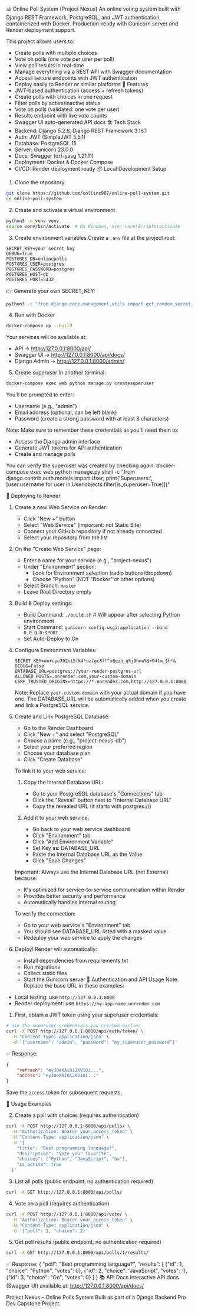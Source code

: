 📊 Online Poll System (Project Nexus)
An online voting system built with Django REST Framework, PostgreSQL, and JWT authentication, containerized with Docker. Production-ready with Gunicorn server and Render deployment support.

This project allows users to:
* Create polls with multiple choices
* Vote on polls (one vote per user per poll)
* View poll results in real-time
* Manage everything via a REST API with Swagger documentation
* Access secure endpoints with JWT authentication
* Deploy easily to Render or similar platforms
🚀 Features
* JWT-based authentication (access + refresh tokens)
* Create polls with choices in one request
* Filter polls by active/inactive status
* Vote on polls (validated: one vote per user)
* Results endpoint with live vote counts
* Swagger UI auto-generated API docs
🛠️ Tech Stack
* Backend: Django 5.2.6, Django REST Framework 3.16.1
* Auth: JWT (SimpleJWT 5.5.1)
* Database: PostgreSQL 15
* Server: Gunicorn 23.0.0
* Docs: Swagger (drf-yasg 1.21.11)
* Deployment: Docker & Docker Compose
* CI/CD: Render deployment ready
📦 Local Development Setup
1. Clone the repository
```bash
git clone https://github.com/collins987/online-poll-system.git
cd online-poll-system
```

2. Create and activate a virtual environment
```bash
python3 -m venv venv
source venv/bin/activate  # On Windows, use: venv\Scripts\activate
```

3. Create environment variables
Create a `.env` file at the project root:
```env
SECRET_KEY=your secret key
DEBUG=True
POSTGRES_DB=onlinepolls
POSTGRES_USER=postgres
POSTGRES_PASSWORD=postgres
POSTGRES_HOST=db
POSTGRES_PORT=5432
```

👉 Generate your own SECRET_KEY:
```bash
python3 -c "from django.core.management.utils import get_random_secret_key; print(get_random_secret_key())"
```

4. Run with Docker
```bash
docker-compose up --build
```

Your services will be available at:
* API → http://127.0.0.1:8000/api/
* Swagger UI → http://127.0.0.1:8000/api/docs/
* Django Admin → http://127.0.0.1:8000/admin/

5. Create superuser
In another terminal:
```bash
docker-compose exec web python manage.py createsuperuser
```
You'll be prompted to enter:
* Username (e.g., "admin")
* Email address (optional, can be left blank)
* Password (create a strong password with at least 8 characters)

Note: Make sure to remember these credentials as you'll need them to:
* Access the Django admin interface
* Generate JWT tokens for API authentication
* Create and manage polls

You can verify the superuser was created by checking again:
docker-compose exec web python manage.py shell -c "from django.contrib.auth.models import User; print('Superusers:', [user.username for user in User.objects.filter(is_superuser=True)])"


🚀 Deploying to Render
1. Create a new Web Service on Render:
   * Click "New +" button
   * Select "Web Service" (important: not Static Site)
   * Connect your GitHub repository if not already connected
   * Select your repository from the list

2. On the "Create Web Service" page:
   * Enter a name for your service (e.g., "project-nexus")
   * Under "Environment" section:
     - Look for Environment selection (radio buttons/dropdown)
     - Choose "Python" (NOT "Docker" or other options)
   * Select Branch: `master`
   * Leave Root Directory empty

3. Build & Deploy settings:
   * Build Command: `./build.sh`  # Will appear after selecting Python environment
   * Start Command: `gunicorn config.wsgi:application --bind 0.0.0.0:$PORT`
   * Set Auto-Deploy to On

4. Configure Environment Variables:
   ```
   SECRET_KEY=oo+cyo392vt5(k4*oz(gc8f!^x6eih_q%j9hmn%$+04tm_$h*&
   DEBUG=False
   DATABASE_URL=postgres://your-render-postgres-url
   ALLOWED_HOSTS=.onrender.com,your-custom-domain
   CSRF_TRUSTED_ORIGINS=https://*.onrender.com,http://127.0.0.1:8000
   ```

   Note: Replace `your-custom-domain` with your actual domain if you have one.
   The DATABASE_URL will be automatically added when you create and link a PostgreSQL service.

4. Create and Link PostgreSQL Database:
   * Go to the Render Dashboard
   * Click "New +" and select "PostgreSQL"
   * Choose a name (e.g., "project-nexus-db")
   * Select your preferred region
   * Choose your database plan
   * Click "Create Database"
   
   To link it to your web service:
   1. Copy the Internal Database URL:
      * Go to your PostgreSQL database's "Connections" tab
      * Click the "Reveal" button next to "Internal Database URL"
      * Copy the revealed URL (it starts with postgres://)
   
   2. Add it to your web service:
      * Go back to your web service dashboard
      * Click "Environment" tab
      * Click "Add Environment Variable"
      * Set Key as: DATABASE_URL
      * Paste the Internal Database URL as the Value
      * Click "Save Changes"
   
   Important: Always use the Internal Database URL (not External) because:
   * It's optimized for service-to-service communication within Render
   * Provides better security and performance
   * Automatically handles internal routing
   
   To verify the connection:
   * Go to your web service's "Environment" tab
   * You should see DATABASE_URL listed with a masked value
   * Redeploy your web service to apply the changes

5. Deploy! Render will automatically:
   * Install dependencies from requirements.txt
   * Run migrations
   * Collect static files
   * Start the Gunicorn server
🔑 Authentication and API Usage
Note: Replace the base URL in these examples:
- Local testing: use `http://127.0.0.1:8000`
- Render deployment: use `https://my-app-name.onrender.com`

1. First, obtain a JWT token using your superuser credentials:
```bash
# Use the superuser credentials you created earlier
curl -X POST http://127.0.0.1:8000/api/auth/token/ \
  -H "Content-Type: application/json" \
  -d '{"username": "admin", "password": "my_superuser_password"}'
```
✅ Response:
```json
{
    "refresh": "eyJ0eXAiOiJKV1Qi...",
    "access": "eyJ0eXAiOiJKV1Qi..."
}
```
Save the `access` token for subsequent requests.

📖 Usage Examples

2. Create a poll with choices (requires authentication)
```bash
curl -X POST http://127.0.0.1:8000/api/polls/ \
  -H "Authorization: Bearer your_access_token" \
  -H "Content-Type: application/json" \
  -d '{
    "title": "Best programming language?",
    "description": "Vote your favorite",
    "choices": ["Python", "JavaScript", "Go"],
    "is_active": true
  }'
```

3. List all polls (public endpoint, no authentication required)
```bash
curl -X GET http://127.0.0.1:8000/api/polls/
```

4. Vote on a poll (requires authentication)
```bash
curl -X POST http://127.0.0.1:8000/api/vote/ \
  -H "Authorization: Bearer your_access_token" \
  -H "Content-Type: application/json" \
  -d '{"poll": 1, "choice": 2}'
```

5. Get poll results (public endpoint, no authentication required)
```bash
curl -X GET http://127.0.0.1:8000/api/polls/1/results/
``` 
✅ Response:
{ "poll": "Best programming language?", "results": [ {"id": 1, "choice": "Python", "votes": 0}, {"id": 2, "choice": "JavaScript", "votes": 1}, {"id": 3, "choice": "Go", "votes": 0} ] } 
📚 API Docs
Interactive API docs (Swagger UI) available at:
http://127.0.0.1:8000/api/docs/ 


Project Nexus – Online Polls System
Built as part of a Django Backend Pro Dev Capstone Project.